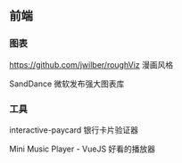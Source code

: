 ## 前端

### 图表

https://github.com/jwilber/roughViz 漫画风格

SandDance 微软发布强大图表库

### 工具

interactive-paycard 银行卡片验证器

Mini Music Player - VueJS 好看的播放器

